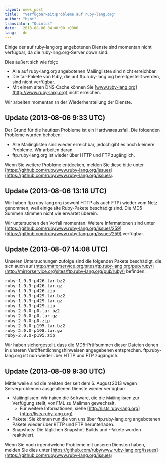 ```yaml
---
layout: news_post
title:  "Verfügbarkeitsprobleme auf ruby-lang.org"
author: "hsbt"
translator: "Quintus"
date:   2013-08-06 04:00:00 +0000
lang:   de
---
```


Einige der auf ruby-lang.org angebotenen Dienste sind momentan nicht
verfügbar, da die ruby-lang.org-Server down sind.

Dies äußert sich wie folgt:

 * Alle auf ruby-lang.org angebotenen Mailinglisten sind nicht
   erreichbar.
 * Die tar-Pakete von Ruby, die auf ftp.ruby-lang.org bereitgestellt
   werden, sind nicht verfügbar.
 * Mit einem alten DNS-Cache können Sie [www.ruby-lang.org](http://www.ruby-lang.org) nicht
   erreichen.

Wir arbeiten momentan an der Wiederherstellung der Dienste.

## Update (2013-08-06 9:33 UTC)

Der Grund für die heutigen Probleme ist ein Hardwareausfall. Die
folgenden Probleme wurden behoben:

 * Alle Mailinglisten sind wieder erreichbar, jedoch gibt es noch
   kleinere Probleme. Wir arbeiten daran.
 * ftp.ruby-lang.org ist wieder über HTTP und FTP zugänglich.

Wenn Sie weitere Probleme entdecken, melden Sie diese bitte unter
[https://github.com/ruby/www.ruby-lang.org/issues](https://github.com/ruby/www.ruby-lang.org/issues).

## Update (2013-08-06 13:18 UTC)

Wir haben ftp.ruby-lang.org (sowohl HTTP als auch FTP) wieder vom Netz
genommen, weil einige alte Ruby-Pakete beschädigt sind. Die MD5-Summen
stimmen nicht wie erwartet überein.

Wir untersuchen den Vorfall momentan. Weitere Informationen sind unter
[https://github.com/ruby/www.ruby-lang.org/issues/259](https://github.com/ruby/www.ruby-lang.org/issues/259) verfügbar.

## Update (2013-08-07 14:08 UTC)

Unseren Untersuchungen zufolge sind die folgenden Pakete beschädigt,
die sich auch auf
[http://mirrorservice.org/sites/ftp.ruby-lang.org/pub/ruby/](http://mirrorservice.org/sites/ftp.ruby-lang.org/pub/ruby/) befinden:
<pre>
ruby-1.9.3-p426.tar.bz2
ruby-1.9.3-p426.tar.gz
ruby-1.9.3-p426.zip
ruby-1.9.3-p429.tar.bz2
ruby-1.9.3-p429.tar.gz
ruby-1.9.3-p429.zip
ruby-2.0.0-p0.tar.bz2
ruby-2.0.0-p0.tar.gz
ruby-2.0.0-p0.zip
ruby-2.0.0-p195.tar.bz2
ruby-2.0.0-p195.tar.gz
ruby-2.0.0-p195.zip
</pre>

Wir haben sichergestellt, dass die MD5-Prüfsummen dieser Dateien denen
in unseren Veröffentlichungshinweisen angegebenen
entsprechen. ftp.ruby-lang.org ist nun wieder über HTTP und FTP
zugänglich.

## Update (2013-08-09 9:30 UTC)

Mittlerweile sind die meisten der seit dem 6. August 2013 wegen
Serverproblemen ausgefallenen Dienste wieder verfügbar:

  * Mailinglisten: Wir haben die Software, die die Mailinglisten zur
    Verfügung stellt, von FML zu Mailman gewechselt.
    * Für weitere Informationen, siehe [http://lists.ruby-lang.org](http://lists.ruby-lang.org)
  * Pakete: Sie können nun die von uns über ftp.ruby-lang.org
    angebotenen Pakete wieder über HTTP und FTP herunterladen.
  * Snapshots: Die täglichen Snapshot-Builds und -Pakete wurden reaktiviert.

Wenn Sie noch irgendwelche Probleme mit unseren Diensten haben, melden
Sie dies unter [https://github.com/ruby/www.ruby-lang.org/issues](https://github.com/ruby/www.ruby-lang.org/issues)
